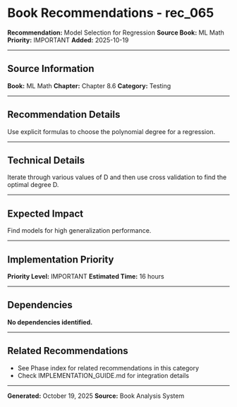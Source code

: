 # Book Recommendations - rec_065

**Recommendation:** Model Selection for Regression
**Source Book:** ML Math
**Priority:** IMPORTANT
**Added:** 2025-10-19

---

## Source Information

**Book:** ML Math
**Chapter:** Chapter 8.6
**Category:** Testing

---

## Recommendation Details

Use explicit formulas to choose the polynomial degree for a regression.

---

## Technical Details

Iterate through various values of D and then use cross validation to find the optimal degree D.

---

## Expected Impact

Find models for high generalization performance.

---

## Implementation Priority

**Priority Level:** IMPORTANT
**Estimated Time:** 16 hours

---

## Dependencies

**No dependencies identified.**

---

## Related Recommendations

- See Phase index for related recommendations in this category
- Check IMPLEMENTATION_GUIDE.md for integration details

---

**Generated:** October 19, 2025
**Source:** Book Analysis System
